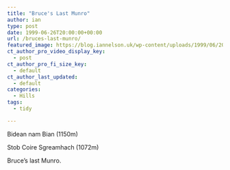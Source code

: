 ```yaml
---
title: "Bruce's Last Munro"
author: ian
type: post
date: 1999-06-26T20:00:00+00:00
url: /bruces-last-munro/
featured_image: https://blog.iannelson.uk/wp-content/uploads/1999/06/2013_03_04_22_27_54-1.jpg
ct_author_pro_video_display_key:
  - post
ct_author_pro_fi_size_key:
  - default
ct_author_last_updated:
  - default
categories:
  - Hills
tags:
  - tidy

---
```

Bidean nam Bian (1150m)

Stob Coire Sgreamhach (1072m)

Bruce&#8217;s last Munro.<figure class="kg-card kg-image-card">

<img decoding="async" src="https://blog.iannelson.uk/wp-content/uploads/2023/08/2013_03_04_22_27_54.jpg" class="kg-image" alt loading="lazy" /> </figure> <figure class="kg-card kg-image-card"><img decoding="async" src="https://blog.iannelson.uk/wp-content/uploads/2023/08/2013_03_04_22_28_17.jpg" class="kg-image" alt loading="lazy" /></figure>